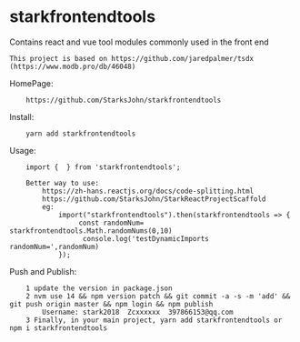 # starkfrontendtools
Contains react and vue tool modules commonly used in the front end

    This project is based on https://github.com/jaredpalmer/tsdx (https://www.modb.pro/db/46048)

HomePage:

        https://github.com/StarksJohn/starkfrontendtools

Install:

        yarn add starkfrontendtools

Usage:

        import {  } from 'starkfrontendtools';

        Better way to use: 
            https://zh-hans.reactjs.org/docs/code-splitting.html
            https://github.com/StarksJohn/StarkReactProjectScaffold
            eg:
                import("starkfrontendtools").then(starkfrontendtools => {
                     const randomNum= starkfrontendtools.Math.randomNums(0,10)
                      console.log('testDynamicImports randomNum=',randomNum)
                });


Push and Publish:

        1 update the version in package.json
        2 nvm use 14 && npm version patch && git commit -a -s -m 'add' && git push origin master && npm login && npm publish
            Username: stark2018  Zcxxxxxx  397866153@qq.com   
        3 Finally, in your main project, yarn add starkfrontendtools or npm i starkfrontendtools


        
